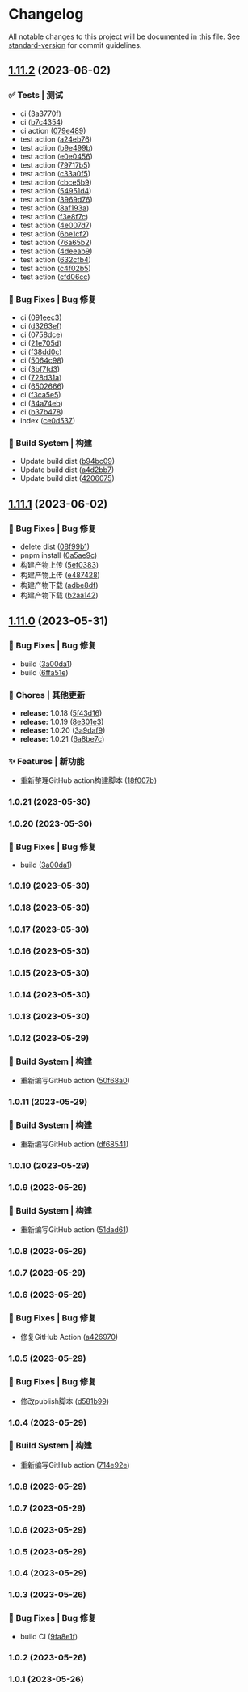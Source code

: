 # Changelog

All notable changes to this project will be documented in this file. See [standard-version](https://github.com/conventional-changelog/standard-version) for commit guidelines.

## [1.11.2](https://github.com/UzumakiHan/vue-pithy-calendar-rebuild/compare/v1.11.1...v1.11.2) (2023-06-02)


### ✅ Tests | 测试

* ci ([3a3770f](https://github.com/UzumakiHan/vue-pithy-calendar-rebuild/commit/3a3770f72be58c7f4678b3e62c8623fe25325e9e))
* ci ([b7c4354](https://github.com/UzumakiHan/vue-pithy-calendar-rebuild/commit/b7c43544ce1c7c792280b4853ff2c83817c40225))
* ci action ([079e489](https://github.com/UzumakiHan/vue-pithy-calendar-rebuild/commit/079e48905eef0e1a9d266071035ac36885f504cb))
* test action ([a24eb76](https://github.com/UzumakiHan/vue-pithy-calendar-rebuild/commit/a24eb766a0ee63b19a1843b575750b716d179618))
* test action ([b9e499b](https://github.com/UzumakiHan/vue-pithy-calendar-rebuild/commit/b9e499b909114be62833d73155c29c151b762849))
* test action ([e0e0456](https://github.com/UzumakiHan/vue-pithy-calendar-rebuild/commit/e0e0456a6322280d0009e6b71058e053af525cab))
* test action ([79717b5](https://github.com/UzumakiHan/vue-pithy-calendar-rebuild/commit/79717b5458313c8f5b610a94317d3cacaf8e2293))
* test action ([c33a0f5](https://github.com/UzumakiHan/vue-pithy-calendar-rebuild/commit/c33a0f5b5e95f6ae68a8027e6c51b748663f0f14))
* test action ([cbce5b9](https://github.com/UzumakiHan/vue-pithy-calendar-rebuild/commit/cbce5b98a284f6424a3910f4a1fc8eac99ff2872))
* test action ([54951d4](https://github.com/UzumakiHan/vue-pithy-calendar-rebuild/commit/54951d4f82466d162aa46bce9defa85ae19512d9))
* test action ([3969d76](https://github.com/UzumakiHan/vue-pithy-calendar-rebuild/commit/3969d7626d795195b6e18f1093598dd5e515297d))
* test action ([8af193a](https://github.com/UzumakiHan/vue-pithy-calendar-rebuild/commit/8af193ad83efc6e3f5fe4df96d0c4a971dc494fd))
* test action ([f3e8f7c](https://github.com/UzumakiHan/vue-pithy-calendar-rebuild/commit/f3e8f7c4c3aa6de69fd4e43f0fb5fc40715650fe))
* test action ([4e007d7](https://github.com/UzumakiHan/vue-pithy-calendar-rebuild/commit/4e007d76e860723a1fcf54aa404d3cb05377172a))
* test action ([6be1cf2](https://github.com/UzumakiHan/vue-pithy-calendar-rebuild/commit/6be1cf20c87e878a10609c6abbd7d431f8f8a6a5))
* test action ([76a65b2](https://github.com/UzumakiHan/vue-pithy-calendar-rebuild/commit/76a65b29cfc4e089bc8100be002e55a17d1e6b81))
* test action ([4deeab9](https://github.com/UzumakiHan/vue-pithy-calendar-rebuild/commit/4deeab9551ecf54766c009e28e235476a2487d85))
* test action ([632cfb4](https://github.com/UzumakiHan/vue-pithy-calendar-rebuild/commit/632cfb4ba115dec01ac38b694686444a4fa3e947))
* test action ([c4f02b5](https://github.com/UzumakiHan/vue-pithy-calendar-rebuild/commit/c4f02b56a239c6e534a741e61ad4c02935ce660f))
* test action ([cfd06cc](https://github.com/UzumakiHan/vue-pithy-calendar-rebuild/commit/cfd06cc21949931042681abda053063995c2ca24))


### 🐛 Bug Fixes | Bug 修复

* ci ([091eec3](https://github.com/UzumakiHan/vue-pithy-calendar-rebuild/commit/091eec3098f0655793b66448ac93be442a49c7b2))
* ci ([d3263ef](https://github.com/UzumakiHan/vue-pithy-calendar-rebuild/commit/d3263efd3e3c1b7eb8eb26587e82719452fac85d))
* ci ([0758dce](https://github.com/UzumakiHan/vue-pithy-calendar-rebuild/commit/0758dced67a8ed6c775a6cc004bb02e587b0ba59))
* ci ([21e705d](https://github.com/UzumakiHan/vue-pithy-calendar-rebuild/commit/21e705d857e94633901b7e2224a24cd7d3a14529))
* ci ([f38dd0c](https://github.com/UzumakiHan/vue-pithy-calendar-rebuild/commit/f38dd0c6fd389c60fc4d4e07f4b4fefacc2f6931))
* ci ([5064c98](https://github.com/UzumakiHan/vue-pithy-calendar-rebuild/commit/5064c98f23676eda97c2e656d917c97abdcb4166))
* ci ([3bf7fd3](https://github.com/UzumakiHan/vue-pithy-calendar-rebuild/commit/3bf7fd32685c3cca3ac182c1f42c5a8187040cda))
* ci ([728d31a](https://github.com/UzumakiHan/vue-pithy-calendar-rebuild/commit/728d31aeada3888a53205e49cd0decf2da2b19fb))
* ci ([6502666](https://github.com/UzumakiHan/vue-pithy-calendar-rebuild/commit/65026661e059d578ceedbd97fb03c30c4886cf18))
* ci ([f3ca5e5](https://github.com/UzumakiHan/vue-pithy-calendar-rebuild/commit/f3ca5e563933fa2a375a944792c74b8e2a08c910))
* ci ([34a74eb](https://github.com/UzumakiHan/vue-pithy-calendar-rebuild/commit/34a74ebfe0f1075a17aba89458111a2d68985ade))
* ci ([b37b478](https://github.com/UzumakiHan/vue-pithy-calendar-rebuild/commit/b37b4784a1a55d888fd097efacf9f3e536cd5f91))
* index ([ce0d537](https://github.com/UzumakiHan/vue-pithy-calendar-rebuild/commit/ce0d5373d649a62e9eef195c3b2e860e46c97456))


### 👷‍ Build System | 构建

* Update build dist ([b94bc09](https://github.com/UzumakiHan/vue-pithy-calendar-rebuild/commit/b94bc0921cf118d459f7207afba0aae5a300f95e))
* Update build dist ([a4d2bb7](https://github.com/UzumakiHan/vue-pithy-calendar-rebuild/commit/a4d2bb7dcbbf0f7d659c6bfd1d1c37db61807d6d))
* Update build dist ([4206075](https://github.com/UzumakiHan/vue-pithy-calendar-rebuild/commit/4206075350425858754450fb6ded16da436e3940))

## [1.11.1](https://github.com/UzumakiHan/vue-pithy-calendar-rebuild/compare/v1.11.0...v1.11.1) (2023-06-02)


### 🐛 Bug Fixes | Bug 修复

* delete dist ([08f99b1](https://github.com/UzumakiHan/vue-pithy-calendar-rebuild/commit/08f99b19e30f82ee96879537c06a708306af3737))
* pnpm install ([0a5ae9c](https://github.com/UzumakiHan/vue-pithy-calendar-rebuild/commit/0a5ae9ce05568014def7a434b62a9f64e3255b4d))
* 构建产物上传 ([5ef0383](https://github.com/UzumakiHan/vue-pithy-calendar-rebuild/commit/5ef038309f49a2bf5105ece8378a46d33166f916))
* 构建产物上传 ([e487428](https://github.com/UzumakiHan/vue-pithy-calendar-rebuild/commit/e4874283a017525c6591c2af4461884659d73d41))
* 构建产物下载 ([adbe8df](https://github.com/UzumakiHan/vue-pithy-calendar-rebuild/commit/adbe8df202e355899854a3fd18e272900ca037de))
* 构建产物下载 ([b2aa142](https://github.com/UzumakiHan/vue-pithy-calendar-rebuild/commit/b2aa14254278ce9eb09500a103df39c5b6000920))

## [1.11.0](https://github.com/UzumakiHan/vue-pithy-calendar-rebuild/compare/v1.10.18...v1.11.0) (2023-05-31)


### 🐛 Bug Fixes | Bug 修复

* build ([3a00da1](https://github.com/UzumakiHan/vue-pithy-calendar-rebuild/commit/3a00da1c4e49393a73fd7bf998baa2f9222be149))
* build ([6ffa51e](https://github.com/UzumakiHan/vue-pithy-calendar-rebuild/commit/6ffa51e03e264ab692a4cdc42509f493ab1d9fd7))


### 🎫 Chores | 其他更新

* **release:** 1.0.18 ([5f43d16](https://github.com/UzumakiHan/vue-pithy-calendar-rebuild/commit/5f43d16232e0205f42239094970c9577b0ae5a0c))
* **release:** 1.0.19 ([8e301e3](https://github.com/UzumakiHan/vue-pithy-calendar-rebuild/commit/8e301e3db2d388ec08a79fbc73ba22915d3b5086))
* **release:** 1.0.20 ([3a9daf9](https://github.com/UzumakiHan/vue-pithy-calendar-rebuild/commit/3a9daf9961ea7ae18b47f98e1f7e318cddd6fad3))
* **release:** 1.0.21 ([6a8be7c](https://github.com/UzumakiHan/vue-pithy-calendar-rebuild/commit/6a8be7c793910baaf9bcae06286eab17363ea369))


### ✨ Features | 新功能

* 重新整理GitHub action构建脚本 ([18f007b](https://github.com/UzumakiHan/vue-pithy-calendar-rebuild/commit/18f007b788c5eb845408b5c6ffa2a0c1dc828fd5))

### 1.0.21 (2023-05-30)

### 1.0.20 (2023-05-30)


### 🐛 Bug Fixes | Bug 修复

* build ([3a00da1](https://github.com/UzumakiHan/vue-pithy-calendar-rebuild/commit/3a00da1c4e49393a73fd7bf998baa2f9222be149))

### 1.0.19 (2023-05-30)

### 1.0.18 (2023-05-30)

### 1.0.17 (2023-05-30)

### 1.0.16 (2023-05-30)

### 1.0.15 (2023-05-30)

### 1.0.14 (2023-05-30)

### 1.0.13 (2023-05-30)

### 1.0.12 (2023-05-29)


### 👷‍ Build System | 构建

* 重新编写GitHub action ([50f68a0](https://github.com/UzumakiHan/vue-pithy-calendar-rebuild/commit/50f68a02d68b7bb94e8306e4c5584de25287b34b))

### 1.0.11 (2023-05-29)


### 👷‍ Build System | 构建

* 重新编写GitHub action ([df68541](https://github.com/UzumakiHan/vue-pithy-calendar-rebuild/commit/df68541d382f6eb33aecec03925a90731c6ac09d))

### 1.0.10 (2023-05-29)

### 1.0.9 (2023-05-29)


### 👷‍ Build System | 构建

* 重新编写GitHub action ([51dad61](https://github.com/UzumakiHan/vue-pithy-calendar-rebuild/commit/51dad61b28c4595b7fe35fa1a7f1b1adaeb20a26))

### 1.0.8 (2023-05-29)

### 1.0.7 (2023-05-29)

### 1.0.6 (2023-05-29)


### 🐛 Bug Fixes | Bug 修复

* 修复GitHub Action ([a426970](https://github.com/UzumakiHan/vue-pithy-calendar-rebuild/commit/a42697099f2bbe1096c5cbed17536f760d9c2234))

### 1.0.5 (2023-05-29)


### 🐛 Bug Fixes | Bug 修复

* 修改publish脚本 ([d581b99](https://github.com/UzumakiHan/vue-pithy-calendar-rebuild/commit/d581b99a2f994653fe4c2346c9ef9f0d32312a22))

### 1.0.4 (2023-05-29)


### 👷‍ Build System | 构建

* 重新编写GitHub action ([714e92e](https://github.com/UzumakiHan/vue-pithy-calendar-rebuild/commit/714e92ebea7e27ba677c738fabf8dafcb54d1352))

### 1.0.8 (2023-05-29)

### 1.0.7 (2023-05-29)

### 1.0.6 (2023-05-29)

### 1.0.5 (2023-05-29)

### 1.0.4 (2023-05-29)

### 1.0.3 (2023-05-26)


### 🐛 Bug Fixes | Bug 修复

* build CI ([9fa8e1f](https://github.com/UzumakiHan/vue-pithy-calendar-rebuild/commit/9fa8e1f459fa1a0af7239b3c680aa46c30e4b655))

### 1.0.2 (2023-05-26)

### 1.0.1 (2023-05-26)
